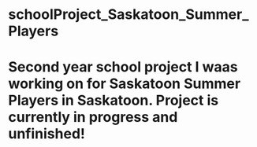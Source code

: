 # schoolProject_Saskatoon_Summer_Players
# Second year school project I waas working on for Saskatoon Summer Players in Saskatoon. Project is currently in progress and unfinished!
